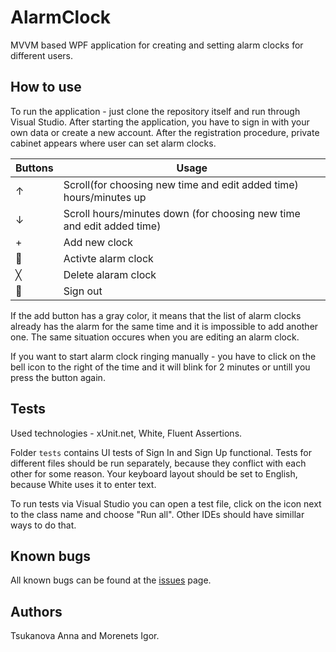 # AlarmClock
MVVM based WPF application for creating and setting alarm clocks for different users.

## How to use
To run the application - just clone the repository itself and run through Visual Studio.
After starting the application, you have to sign in with your own data or create a new account. 
After the registration procedure, private cabinet appears where user can set alarm clocks.

| Buttons | Usage |
|---|---|
| ↑ | Scroll(for choosing new time and edit added time) hours/minutes up |
| ↓ | Scroll hours/minutes down (for choosing new time and edit added time) |
| + | Add new clock |
| 🔔 | Activte alarm clock |
| ╳ | Delete alaram clock |
| 🚪 | Sign out |

If the add button has a gray color, it means that the list of alarm clocks already has the alarm for the same time and it is impossible to add another one.
The same situation occures when you are editing an alarm clock.

If you want to start alarm clock ringing manually - you have to click on the bell icon to the right of the time and it will blink for 2 minutes or untill you press the button again.

## Tests
Used technologies - xUnit.net, White, Fluent Assertions.

Folder `tests` contains UI tests of Sign In and Sign Up functional.
Tests for different files should be run separately, because they conflict with each other for some reason.
Your keyboard layout should be set to English, because White uses it to enter text.

To run tests via Visual Studio you can open a test file, click on the icon next to the class name and choose "Run all".
Other IDEs should have simillar ways to do that.

## Known bugs
All known bugs can be found at the [issues](https://github.com/AnnabellFlem/AlarmClock/issues) page.

## Authors
Tsukanova Anna and Morenets Igor.
